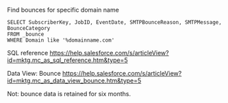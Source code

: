 Find bounces for specific domain name

```
SELECT SubscriberKey, JobID, EventDate, SMTPBounceReason, SMTPMessage, BounceCategory
FROM _bounce 
WHERE Domain like '%domainname.com'
```
SQL reference
https://help.salesforce.com/s/articleView?id=mktg.mc_as_sql_reference.htm&type=5

Data View: Bounce
https://help.salesforce.com/s/articleView?id=mktg.mc_as_data_view_bounce.htm&type=5

Not: bounce data is retained for six months.

